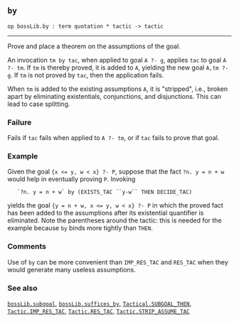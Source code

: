 ## `by`

``` hol4
op bossLib.by : term quotation * tactic -> tactic
```

------------------------------------------------------------------------

Prove and place a theorem on the assumptions of the goal.

An invocation `tm by tac`, when applied to goal `A ?- g`, applies `tac`
to goal `A ?- tm`. If `tm` is thereby proved, it is added to `A`,
yielding the new goal `A,tm ?- g`. If `tm` is not proved by `tac`, then
the application fails.

When `tm` is added to the existing assumptions `A`, it is "stripped",
i.e., broken apart by eliminating existentials, conjunctions, and
disjunctions. This can lead to case splitting.

### Failure

Fails if `tac` fails when applied to `A ?- tm`, or if `tac` fails to
prove that goal.

### Example

Given the goal `{x <= y, w < x} ?- P`, suppose that the fact
`?n. y = n + w` would help in eventually proving `P`. Invoking

``` hol4
   `?n. y = n + w` by (EXISTS_TAC ``y-w`` THEN DECIDE_TAC)
```

yields the goal `{y = n + w, x <= y, w < x} ?- P` in which the proved
fact has been added to the assumptions after its existential quantifier
is eliminated. Note the parentheses around the tactic: this is needed
for the example because `by` binds more tightly than `THEN`.

### Comments

Use of `by` can be more convenient than `IMP_RES_TAC` and `RES_TAC` when
they would generate many useless assumptions.

### See also

[`bossLib.subgoal`](#bossLib.subgoal),
[`bossLib.suffices_by`](#bossLib.suffices_by),
[`Tactical.SUBGOAL_THEN`](#Tactical.SUBGOAL_THEN),
[`Tactic.IMP_RES_TAC`](#Tactic.IMP_RES_TAC),
[`Tactic.RES_TAC`](#Tactic.RES_TAC),
[`Tactic.STRIP_ASSUME_TAC`](#Tactic.STRIP_ASSUME_TAC)
